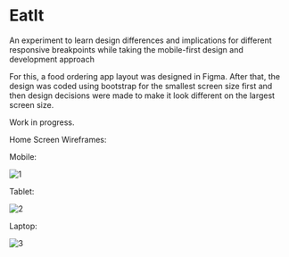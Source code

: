 # EatIt

An experiment to learn design differences and implications for different responsive breakpoints while taking the mobile-first design and development approach 

For this, a food ordering app layout was designed in Figma. After that, the design was coded using bootstrap for the smallest screen size first and then design decisions were made to make it look different on the largest screen size.

Work in progress.

Home Screen Wireframes:

Mobile:

![1](https://user-images.githubusercontent.com/35193027/61548449-a50bf380-aa45-11e9-8e8c-814a15992bce.png)

Tablet:

![2](https://user-images.githubusercontent.com/35193027/61548453-a63d2080-aa45-11e9-8c7f-82966be2cc9f.png)

Laptop:

![3](https://user-images.githubusercontent.com/35193027/61548454-a6d5b700-aa45-11e9-92b9-036e5d8afe2c.png)
